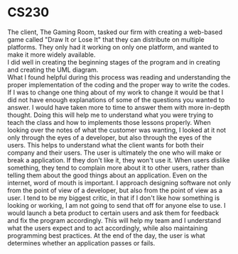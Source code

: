 # CS230
The client, The Gaming Room, tasked our firm with creating a web-based game called "Draw It or Lose It" that they can distribute on multiple platforms.  They only had it working on only one platform, and wanted to make it more widely available.  
I did well in creating the beginning stages of the program and in creating and creating the UML diagram.  
What I found helpful during this process was reading and understanding the proper implementation of the coding and the proper way to write the codes.
If I was to change one thing about of my work to change it would be that I did not have enough explanations of some of the questions you wanted to answer.  I would have taken more to time to answer them with more in-depth thought.  Doing this will help me to understand what you were trying to teach the class and how to implements those lessons properly.
When looking over the notes of what the customer was wanting, I looked at it not only through the eyes of a developer, but also through the eyes of the users.  This helps to understand what the client wants for both their company and their users.  The user is ultimately the one who will make or break a application.  If they don't like it, they won't use it.  When users dislike something, they tend to complain more about it to other users, rather than telling them about the good things about an application.  Even on the internet, word of mouth is important.
I approach designing software not only from the point of view of a developer, but also from the point of view as a user.  I tend to be my biggest critic, in that if I don't like how something is looking or working, I am not going to send that off for anyone else to use.  I would launch a beta product to certain users and ask them for feedback and fix the program accordingly.  This will help my team and I understand what the users expect and to act accordingly, while also maintaining programming best practices.   At the end of the day, the user is what determines whether an application passes or fails.  
